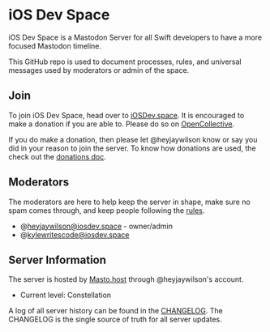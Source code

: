 # iOS Dev Space

iOS Dev Space is a Mastodon Server for all Swift developers to have a more focused Mastodon timeline.

This GitHub repo is used to document processes, rules, and universal messages used by moderators or admin of the space.

## Join

To join iOS Dev Space, head over to [iOSDev.space](https://iosdev.space/). It is encouraged to make a donation if you are able to. Please do so on [OpenCollective](https://opencollective.com/iosdevspace).

If you do make a donation, then please let @heyjaywilson know or say you did in your reason to join the server. To know how donations are used, the check out the [donations doc](./docs/donations.md).

## Moderators

The moderators are here to help keep the server in shape, make sure no spam comes through, and keep people following the [rules](./docs/rules.md).

- @heyjaywilson@iosdev.space - owner/admin
- @kylewritescode@iosdev.space

## Server Information

The server is hosted by [Masto.host](https://masto.host) through @heyjaywilson's account.

- Current level: Constellation

A log of all server history can be found in the [CHANGELOG](./CHANGELOG.md). The CHANGELOG is the single source of truth for all server updates.

